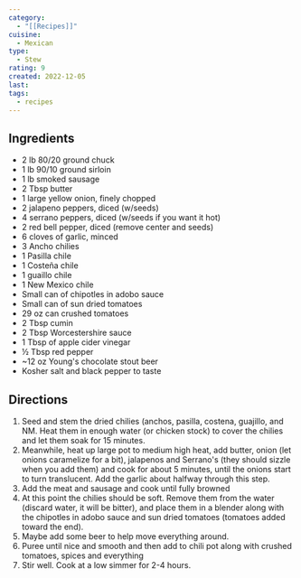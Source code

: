 ```yaml
---
category:
  - "[[Recipes]]"
cuisine:
  - Mexican
type:
  - Stew
rating: 9
created: 2022-12-05
last: 
tags:
  - recipes
---
```

## Ingredients

- 2 lb 80/20 ground chuck
- 1 lb 90/10 ground sirloin
- 1 lb smoked sausage
- 2 Tbsp butter
- 1 large yellow onion, finely chopped
- 2 jalapeno peppers, diced (w/seeds)
- 4 serrano peppers, diced (w/seeds if you want it hot)
- 2 red bell pepper, diced (remove center and seeds)
- 6 cloves of garlic, minced
- 3 Ancho chilies
-  1 Pasilla chile
- 1 Costeña chile
- 1 guaillo chile
- 1 New Mexico chile
- Small can of chipotles in adobo sauce
- Small can of sun dried tomatoes
- 29 oz can crushed tomatoes
- 2 Tbsp cumin
- 2 Tbsp Worcestershire sauce
- 1 Tbsp of apple cider vinegar
- ½ Tbsp red pepper
- ~12 oz Young's chocolate stout beer
- Kosher salt and black pepper to taste

## Directions

1. Seed and stem the dried chilies (anchos, pasilla, costena, guajillo, and NM. Heat them in enough water (or chicken stock) to cover the chilies and let them soak for 15 minutes.
2. Meanwhile, heat up large pot to medium high heat, add butter, onion (let onions caramelize for a bit), jalapenos and Serrano's (they should sizzle when you add them) and cook for about 5 minutes, until the onions start to turn translucent. Add the garlic about halfway through this step.
3. Add the meat and sausage and cook until fully browned
4. At this point the chilies should be soft. Remove them from the water (discard water, it will be bitter), and place them in a blender along with the chipotles in adobo sauce and sun dried tomatoes (tomatoes added toward the end).
5. Maybe add some beer to help move everything around.
6. Puree until nice and smooth and then add to chili pot along with crushed tomatoes, spices and everything
7. Stir well. Cook at a low simmer for 2-4 hours.
